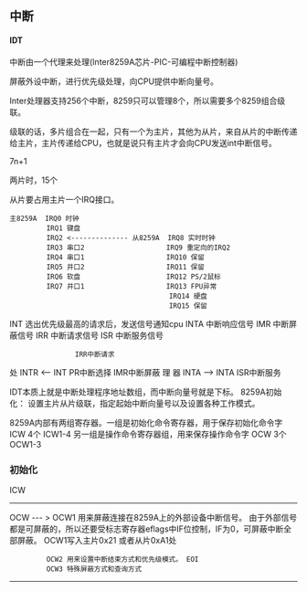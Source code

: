 ##  中断

#### IDT

中断由一个代理来处理(Inter8259A芯片-PIC-可编程中断控制器)

屏蔽外设中断，进行优先级处理，向CPU提供中断向量号。

Inter处理器支持256个中断，8259只可以管理8个，所以需要多个8259组合级联。

级联的话，多片组合在一起，只有一个为主片，其他为从片，来自从片的中断传递给主片，主片传递给CPU，也就是说只有主片才会向CPU发送int中断信号。

7n+1

两片时，15个

从片要占用主片一个IRQ接口。

```
主8259A  IRQ0 时钟
         IRQ1 键盘
         IRQ2 <-------------- 从8259A  IRQ8 实时时钟
         IRQ3 串口2                    IRQ9 重定向的IRQ2
         IRQ4 串口1                    IRQ10 保留
         IRQ5 并口2                    IRQ11 保留
         IRQ6 软盘                     IRQ12 PS/2鼠标
         IRQ7 并口1                    IRQ13 FPU异常
                                       IRQ14 硬盘
                                       IRQ15 保留
```

INT 选出优先级最高的请求后，发送信号通知cpu
INTA 中断响应信号
IMR  中断屏蔽信号
IRR  中断请求信号
ISR  中断服务信号

                    IRR中断请求
处 INTR <-- INT      PR中断选择      IMR中断屏蔽
理
器 INTA --> INTA    ISR中断服务


IDT本质上就是中断处理程序地址数组，而中断向量号就是下标。
8259A初始化： 设置主片从片级联，指定起始中断向量号以及设置各种工作模式。

8259A内部有两组寄存器。一组是初始化命令寄存器，用于保存初始化命令字 ICW 4个 ICW1-4
另一组是操作命令寄存器组，用来保存操作命令字 OCW 3个 OCW1-3


### 初始化

  ICW

 -------------------------

  OCW --- >  OCW1 用来屏蔽连接在8259A上的外部设备中断信号。  由于外部信号都是可屏蔽的，所以还要受标志寄存器eflags中IF位控制，IF为0，可屏蔽中断全部屏蔽。   OCW1写入主片0x21 或者从片0xA1处

             OCW2 用来设置中断结束方式和优先级模式。 EOI
             OCW3 特殊屏蔽方式和查询方式

 ------------------------
